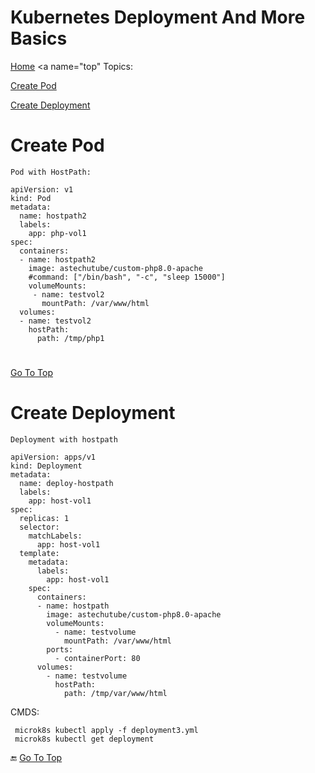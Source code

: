 # Kubernetes Deployment And More Basics


[Home]()
<a name="top"</a>
Topics: 

   [Create Pod](#create_pod)

   [Create Deployment](#create_deployment)










#

<a name="create_pod"></a>
# Create Pod

    Pod with HostPath: 

    apiVersion: v1
    kind: Pod
    metadata:
      name: hostpath2
      labels:
        app: php-vol1    
    spec:
      containers:
      - name: hostpath2
        image: astechutube/custom-php8.0-apache
        #command: ["/bin/bash", "-c", "sleep 15000"]
        volumeMounts:
         - name: testvol2
           mountPath: /var/www/html               
      volumes:
      - name: testvol2
        hostPath: 
          path: /tmp/php1 




#
[Go To Top](#top)
<a name="create_deployment"></a>
# Create Deployment

    Deployment with hostpath

    apiVersion: apps/v1
    kind: Deployment
    metadata:
      name: deploy-hostpath
      labels:
        app: host-vol1
    spec:
      replicas: 1
      selector:
        matchLabels:
          app: host-vol1
      template:
        metadata:
          labels:
            app: host-vol1
        spec:
          containers:
          - name: hostpath
            image: astechutube/custom-php8.0-apache
            volumeMounts:
              - name: testvolume
                mountPath: /var/www/html         
            ports:
              - containerPort: 80
          volumes:
            - name: testvolume
              hostPath: 
                path: /tmp/var/www/html



CMDS: 

     microk8s kubectl apply -f deployment3.yml
     microk8s kubectl get deployment 






:end:
[Go To Top](#top)


